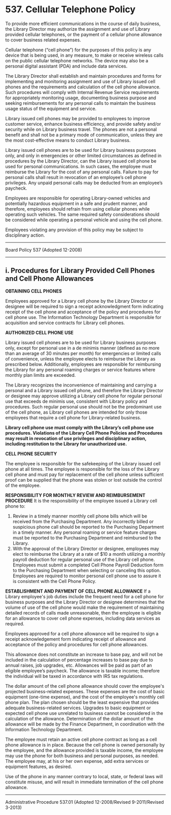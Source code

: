 # 537. Cellular Telephone Policy

To provide more efficient communications in the course of daily business, the Library Director may authorize the assignment and use of Library provided cellular telephones, or the payment of a cellular phone allowance to cover business related expenses.

Cellular telephone (“cell phone”) for the purposes of this policy is any device that is being used, in any measure, to make or receive wireless calls on the public cellular telephone networks. The device may also be a personal digital assistant (PDA) and include data services.

The Library Director shall establish and maintain procedures and forms for implementing and monitoring assignment and use of Library issued cell phones and the requirements and calculation of the cell phone allowance. Such procedures will comply with Internal Revenue Service requirements for appropriately monitoring usage, documenting business purpose and seeking reimbursements for any personal calls to maintain the business usage status of the equipment and service.

Library issued cell phones may be provided to employees to improve customer service, enhance business efficiency, and provide safety and/or security while on Library business travel. The phones are not a personal benefit and shall not be a primary mode of communication, unless they are the most cost-effective means to conduct Library business.

Library issued cell phones are to be used for Library business purposes only, and only in emergencies or other limited circumstances as defined in procedures by the Library Director, can the Library issued cell phone be used for personal communications. In such cases, the employee must reimburse the Library for the cost of any personal calls. Failure to pay for personal calls shall result in revocation of an employee’s cell phone privileges. Any unpaid personal calls may be deducted from an employee’s paycheck.

Employees are responsible for operating Library-owned vehicles and potentially hazardous equipment in a safe and prudent manner, and therefore, employees should refrain from using cellular phones while operating such vehicles. The same required safety considerations should be considered while operating a personal vehicle and using the cell phone.

Employees violating any provision of this policy may be subject to disciplinary action.

---

Board Policy 537 (Adopted 12-2008)

---

## i. Procedures for Library Provided Cell Phones and Cell Phone Allowances

<strong>OBTAINING CELL PHONES</strong>

Employees approved for a Library cell phone by the Library Director or designee will be required to sign a receipt acknowledgment form indicating receipt of the cell phone and acceptance of the policy and procedures for cell phone use. The Information Technology Department is responsible for acquisition and service contracts for Library cell phones.

<strong>AUTHORIZED CELL PHONE USE</strong>

Library issued cell phones are to be used for Library business purposes only, except for personal use in a de minimis manner (defined as no more than an average of 30 minutes per month) for emergencies or limited calls of convenience, unless the employee elects to reimburse the Library as prescribed below. Additionally, employees are responsible for reimbursing the Library for any personal roaming charges or service features where monthly plan limits are exceeded.

The Library recognizes the inconvenience of maintaining and carrying a personal and a Library issued cell phone, and therefore the Library Director or designee may approve utilizing a Library cell phone for regular personal use that exceeds de minimis use, consistent with Library policy and procedures. Such regular personal use should not be the predominant use of the cell phone, as Library cell phones are intended for only those employees that require a cell phone for Library-related business.

<strong>Library cell phone use must comply with the Library’s cell phone use procedures. Violations of the Library Cell Phone Policies and Procedures may result in revocation of use privileges and disciplinary action, including restitution to the Library for unauthorized use.</strong>

<strong>CELL PHONE SECURITY</strong>

The employee is responsible for the safekeeping of the Library issued cell phone at all times. The employee is responsible for the loss of the Library cell phone and must pay for replacement of the cell phone unless sufficient proof can be supplied that the phone was stolen or lost outside the control of the employee.

<strong>RESPONSIBILITY FOR MONTHLY REVIEW AND REIMBURSEMENT PROCEDURE</strong>
It is the responsibility of the employee issued a Library cell phone to:

1. Review in a timely manner monthly cell phone bills which will be received from the Purchasing Department. Any incorrectly billed or suspicious phone call should be reported to the Purchasing Department in a timely manner. Any personal roaming or service feature charges must be reported to the Purchasing Department and reimbursed to the Library.
2. With the approval of the Library Director or designee, employees may elect to reimburse the Library at a rate of \$10 a month utilizing a monthly payroll deduction for regular personal use of the Library cell phone. Employees must submit a completed Cell Phone Payroll Deduction form to the Purchasing Department when selecting or canceling this option. Employees are required to monitor personal cell phone use to assure it is consistent with the Cell Phone Policy.

<strong>ESTABLISHMENT AND PAYMENT OF CELL PHONE ALLOWANCE</strong>
If a Library employee's job duties include the frequent need for a cell phone for business purposes and the Library Director or designee determines that the volume of use of the cell phone would make the requirement of maintaining detailed records of calls made unreasonable, then the employee is eligible for an allowance to cover cell phone expenses, including data services as required.

Employees approved for a cell phone allowance will be required to sign a receipt acknowledgement form indicating receipt of allowance and acceptance of the policy and procedures for cell phone allowances.

This allowance does not constitute an increase to base pay, and will not be included in the calculation of percentage increases to base pay due to annual raises, job upgrades, etc. Allowances will be paid as part of an eligible employee’s paycheck. The allowance is taxable income; therefore the individual will be taxed in accordance with IRS tax regulations.

The dollar amount of the cell phone allowance should cover the employee's projected business-related expenses. These expenses are the cost of basic equipment (one-time expense), and the cost of the employee's monthly cell phone plan. The plan chosen should be the least expensive that provides adequate business-related services. Upgrades to basic equipment or expected cell phone use unrelated to business cannot be considered in the calculation of the allowance. Determination of the dollar amount of the allowance will be made by the Finance Department, in coordination with the Information Technology Department.

The employee must retain an active cell phone contract as long as a cell phone allowance is in place. Because the cell phone is owned personally by the employee, and the allowance provided is taxable income, the employee may use the phone for both business and personal purposes, as needed. The employee may, at his or her own expense, add extra services or equipment features, as desired.

Use of the phone in any manner contrary to local, state, or federal laws will constitute misuse, and will result in immediate termination of the cell phone allowance.

---

Administrative Procedure 537.01 (Adopted 12-2008/Revised 9-2011/Revised 3-2013)

